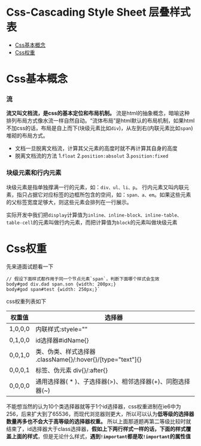 # Css-Cascading Style Sheet 层叠样式表

- [Css基本概念](#css基本概念)
- [Css权重](#css权重)

# Css基本概念

### 流

**流又叫文档流，是css的基本定位和布局机制。** 流是html的抽象概念，暗喻这种排列布局方式像水流一样自然自动。“流体布局”是html默认的布局机制，如果html不加css的话，布局是自上而下(块级元素比如`div`)，从左到右(内联元素比如`span`)堆砌的布局方式。
- 文档一旦脱离文档流，计算其父元素的高度时就不再计算其自身的高度
- 脱离文档流的方法
1.`float` 2.`position:absolut` 3.`position:fixed`

### 块级元素和行内元素

块级元素是指单独撑满一行的元素，如：`div、ul、li、p`。
行内元素又叫内联元素，指只占据它对应标签的边框所包含的空间，如：`span、a、em`。如果这些元素的父标签宽度足够大，则这些元素会排列在一行展示。

实际开发中我们把`display`计算值为`inline、inline-block、inline-table、table-cell`的元素叫做行内元素，而把计算值为`block`的元素叫做块级元素

# Css权重

先来道面试题看一下
````
// 假设下面样式都作用于同一个节点元素`span`，判断下面哪个样式会生效
body#god div.dad span.son {width: 200px;}
body#god span#test {width: 250px;}`
````
css权重列表如下

|权重值| 选择器|
| ------------------------------- | ----------------------------------------------------------- |
| 1,0,0,0| 内联样式:styele=""| 
| 0,1,0,0| id选择器#idName{} |
| 0,0,1,0| 类、伪类、样式选择器 .className{}/:hover{}/[type="text"]{}|
| 0,0,0,1| 标签、伪元素 div{}/:after{}|
| 0,0,0,0| 通用选择器( * )、子选择器(>)、相邻选择器(+)、同胞选择器(~)|

不能想当然的认为10个类选择器就等于1个id选择器，css权重进制在ie6中为256，后来扩大到了65536，而现代浏览器则更大，所以可以认为**低等级的选择器数量再多也不会大于高等级的选择器权重。**
所以上面那道题再第二等级比较时就结束了，id选择器大于class选择器，**假如上下两行样式一样的话，下面的样式覆盖上面的样式**，但是无论什么样式，**遇到`!important`都是取`!important`的属性值**

